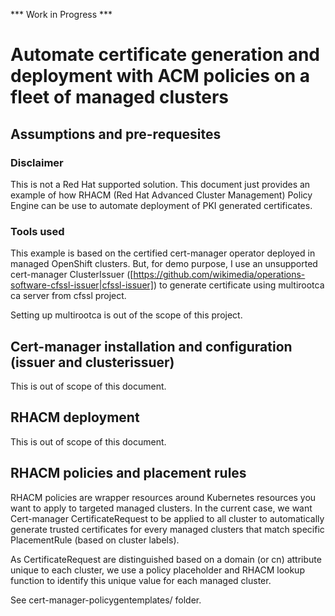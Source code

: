 *** Work in Progress ***

# Automate certificate generation and deployment with ACM policies on a fleet of managed clusters

## Assumptions and pre-requesites

### Disclaimer

This is not a Red Hat supported solution. This document just provides an example of how RHACM (Red Hat Advanced Cluster Management) Policy Engine can be use to automate deployment of PKI generated certificates.

### Tools used

This example is based on the certified cert-manager operator deployed in managed OpenShift clusters. But, for demo purpose, I use an unsupported cert-manager ClusterIssuer ([https://github.com/wikimedia/operations-software-cfssl-issuer|cfssl-issuer]) to generate certificate using multirootca ca server from cfssl project.

Setting up multirootca is out of the scope of this project.

## Cert-manager installation and configuration (issuer and clusterissuer)

This is out of scope of this document.

## RHACM deployment

This is out of scope of this document.

## RHACM policies and placement rules

RHACM policies are wrapper resources around Kubernetes resources you want to apply to targeted managed clusters.
In the current case, we want Cert-manager CertificateRequest to be applied to all cluster to automatically generate trusted certificates for every managed clusters
that match specific PlacementRule (based on cluster labels).

As CertificateRequest are distinguished based on a domain (or cn) attribute unique to each cluster, we use a policy placeholder and RHACM lookup function to identify
this unique value for each managed cluster.


See cert-manager-policygentemplates/ folder.


